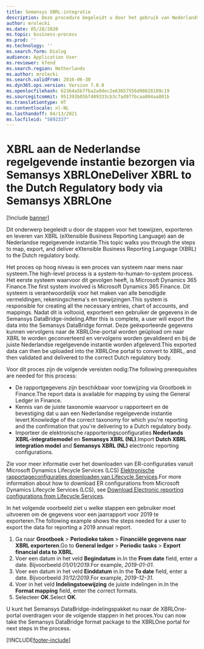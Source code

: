 ```yaml
---
title: Semansys XBRL-integratie
description: Deze procedure begeleidt u door het gebruik van Nederlandse functionaliteit om financiële gegevens naar de XML-indeling te exporteren.
author: mrolecki
ms.date: 05/28/2020
ms.topic: business-process
ms.prod: ''
ms.technology: ''
ms.search.form: Dialog
audience: Application User
ms.reviewer: kfend
ms.search.region: Netherlands
ms.author: mrolecki
ms.search.validFrom: 2016-06-30
ms.dyn365.ops.version: Version 7.0.0
ms.openlocfilehash: 62364a5b7fba2a9dec2e63657556d90828109c19
ms.sourcegitcommit: 951393b05bf409333cb3c7ad977bcaa804aa801b
ms.translationtype: HT
ms.contentlocale: nl-NL
ms.lasthandoff: 04/13/2021
ms.locfileid: "5892337"
---
```

# <a name="deliver-xbrl-to-the-dutch-regulatory-body-via-semansys-xbrlone"></a><span data-ttu-id="0d935-103">XBRL aan de Nederlandse regelgevende instantie bezorgen via Semansys XBRLOne</span><span class="sxs-lookup"><span data-stu-id="0d935-103">Deliver XBRL to the Dutch Regulatory body via Semansys XBRLOne</span></span>

[!include [banner](../../includes/banner.md)]

<span data-ttu-id="0d935-104">Dit onderwerp begeleidt u door de stappen voor het toewijzen, exporteren en leveren van XBRL (eXtensible Business Reporting Language) aan de Nederlandse regelgevende instantie.</span><span class="sxs-lookup"><span data-stu-id="0d935-104">This topic walks you through the steps to map, export, and deliver eXtensible Business Reporting Language (XBRL) to the Dutch regulatory body.</span></span>  

<span data-ttu-id="0d935-105">Het proces op hoog niveau is een proces van systeem naar mens naar systeem.</span><span class="sxs-lookup"><span data-stu-id="0d935-105">The high-level process is a system-to-human-to-system process.</span></span> <span data-ttu-id="0d935-106">Het eerste systeem waarvoor dit gevolgen heeft, is Microsoft Dynamics 365 Finance.</span><span class="sxs-lookup"><span data-stu-id="0d935-106">The first system involved is Microsoft Dynamics 365 Finance.</span></span> <span data-ttu-id="0d935-107">Dit systeem is verantwoordelijk voor het maken van alle benodigde vermeldingen, rekeningschema's en toewijzingen.</span><span class="sxs-lookup"><span data-stu-id="0d935-107">This system is responsible for creating all the necessary entries, chart of accounts, and mappings.</span></span> <span data-ttu-id="0d935-108">Nadat dit is voltooid, exporteert een gebruiker de gegevens in de Semansys DataBridge-indeling.</span><span class="sxs-lookup"><span data-stu-id="0d935-108">After this is complete, a user will export the data into the Semansys DataBridge format.</span></span> <span data-ttu-id="0d935-109">Deze geëxporteerde gegevens kunnen vervolgens naar de XBRLOne-portal worden geüpload om naar XBRL te worden geconverteerd en vervolgens worden gevalideerd en bij de juiste Nederlandse regelgevende instantie worden afgeleverd.</span><span class="sxs-lookup"><span data-stu-id="0d935-109">This exported data can then be uploaded into the XBRLOne portal to convert to XBRL, and then validated and delivered to the correct Dutch regulatory body.</span></span> 

<span data-ttu-id="0d935-110">Voor dit proces zijn de volgende vereisten nodig:</span><span class="sxs-lookup"><span data-stu-id="0d935-110">The following prerequisites are needed for this process:</span></span>

- <span data-ttu-id="0d935-111">De rapportgegevens zijn beschikbaar voor toewijzing via Grootboek in Finance.</span><span class="sxs-lookup"><span data-stu-id="0d935-111">The report data is available for mapping by using the General Ledger in Finance.</span></span>
- <span data-ttu-id="0d935-112">Kennis van de juiste taxonomie waarvoor u rapporteert en de bevestiging dat u aan een Nederlandse regelgevende instantie levert.</span><span class="sxs-lookup"><span data-stu-id="0d935-112">Knowledge of the correct taxonomy for which you're reporting and the confirmation that you're delivering to a Dutch regulatory body.</span></span>
- <span data-ttu-id="0d935-113">Importeer de elektronische rapporteringsconfiguraties **Nederlands XBRL-integratiemodel** en **Semansys XBRL (NL)**.</span><span class="sxs-lookup"><span data-stu-id="0d935-113">Import **Dutch XBRL integration model** and **Semansys XBRL (NL)** electronic reporting configurations.</span></span>

<span data-ttu-id="0d935-114">Zie voor meer informatie over het downloaden van ER-configuraties vanuit Microsoft Dynamics Lifecycle Services (LCS) [Elektronische rapportageconfiguraties downloaden van Lifecycle Services](../../../fin-ops-core/dev-itpro/analytics/download-electronic-reporting-configuration-lcs.md).</span><span class="sxs-lookup"><span data-stu-id="0d935-114">For more information about how to download ER configurations from Microsoft Dynamics Lifecycle Services (LCS), see [Download Electronic reporting configurations from Lifecycle Services](../../../fin-ops-core/dev-itpro/analytics/download-electronic-reporting-configuration-lcs.md).</span></span>

<span data-ttu-id="0d935-115">In het volgende voorbeeld ziet u welke stappen een gebruiker moet uitvoeren om de gegevens voor een jaarrapport voor 2019 te exporteren.</span><span class="sxs-lookup"><span data-stu-id="0d935-115">The following example shows the steps needed for a user to export the data for reporting a 2019 annual report.</span></span> 

1. <span data-ttu-id="0d935-116">Ga naar **Grootboek** > **Periodieke taken** > **Financiële gegevens naar XBRL exporteren**.</span><span class="sxs-lookup"><span data-stu-id="0d935-116">Go to **General ledger** > **Periodic tasks** > **Export financial data to XBRL**.</span></span>
2. <span data-ttu-id="0d935-117">Voer een datum in het veld **Begindatum** in.</span><span class="sxs-lookup"><span data-stu-id="0d935-117">In the **From date** field, enter a date.</span></span> <span data-ttu-id="0d935-118">Bijvoorbeeld *01/01/2019*.</span><span class="sxs-lookup"><span data-stu-id="0d935-118">For example, *2019-01-01*.</span></span>  
3. <span data-ttu-id="0d935-119">Voer een datum in het veld **Einddatum** in.</span><span class="sxs-lookup"><span data-stu-id="0d935-119">In the **To date** field, enter a date.</span></span> <span data-ttu-id="0d935-120">Bijvoorbeeld *31/12/2019*.</span><span class="sxs-lookup"><span data-stu-id="0d935-120">For example, *2019-12-31*.</span></span>
4. <span data-ttu-id="0d935-121">Voer in het veld **Indelingstoewijzing** de juiste indelingen in.</span><span class="sxs-lookup"><span data-stu-id="0d935-121">In the **Format mapping** field, enter the correct formats.</span></span>
5. <span data-ttu-id="0d935-122">Selecteer **OK**.</span><span class="sxs-lookup"><span data-stu-id="0d935-122">Select **OK**.</span></span>

<span data-ttu-id="0d935-123">U kunt het Semansys DataBridge-indelingspakket nu naar de XBRLOne-portal overdragen voor de volgende stappen in het proces.</span><span class="sxs-lookup"><span data-stu-id="0d935-123">You can now take the Semansys DataBridge format package to the XBRLOne portal for next steps in the process.</span></span>


[!INCLUDE[footer-include](../../../includes/footer-banner.md)]